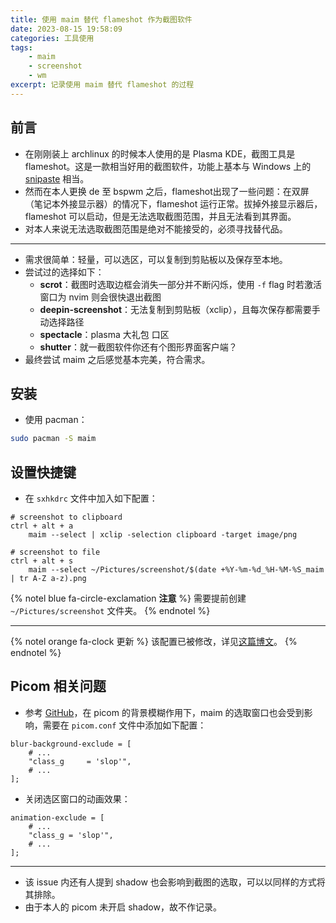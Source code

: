 ```yaml
---
title: 使用 maim 替代 flameshot 作为截图软件
date: 2023-08-15 19:58:09
categories: 工具使用
tags:
    - maim
    - screenshot
    - wm
excerpt: 记录使用 maim 替代 flameshot 的过程
---
```


## 前言

-   在刚刚装上 archlinux 的时候本人使用的是 Plasma KDE，截图工具是 flameshot。这是一款相当好用的截图软件，功能上基本与 Windows 上的 [snipaste](https://www.snipaste.com/) 相当。
-   然而在本人更换 de 至 bspwm 之后，flameshot出现了一些问题：在双屏（笔记本外接显示器）的情况下，flameshot 运行正常。拔掉外接显示器后，flameshot 可以启动，但是无法选取截图范围，并且无法看到其界面。
-   对本人来说无法选取截图范围是绝对不能接受的，必须寻找替代品。

---

-   需求很简单：轻量，可以选区，可以复制到剪贴板以及保存至本地。
-   尝试过的选择如下：
    -   **scrot**：截图时选取边框会消失一部分并不断闪烁，使用 `-f` flag 时若激活窗口为 nvim 则会很快退出截图
    -   **deepin-screenshot**：无法复制到剪贴板（xclip），且每次保存都需要手动选择路径
    -   **spectacle**：plasma 大礼包 口区
    -   **shutter**：就一截图软件你还有个图形界面客户端？
-   最终尝试 maim 之后感觉基本完美，符合需求。

## 安装

-   使用 pacman：

```bash
sudo pacman -S maim
```

## 设置快捷键

-   在 `sxhkdrc` 文件中加入如下配置：

```config
# screenshot to clipboard
ctrl + alt + a
    maim --select | xclip -selection clipboard -target image/png

# screenshot to file
ctrl + alt + s
    maim --select ~/Pictures/screenshot/$(date +%Y-%m-%d_%H-%M-%S_maim | tr A-Z a-z).png
```

{% notel blue fa-circle-exclamation **注意** %}
需要提前创建 `~/Pictures/screenshot` 文件夹。
{% endnotel %}

---

{% notel orange fa-clock 更新 %}
该配置已被修改，详见[这篇博文](https://bloglast.top/2023/08/27/xclip-disfunction-when-image-size-too-large/)。
{% endnotel %}

## Picom 相关问题

-   参考 [GitHub](https://github.com/naelstrof/maim/issues/172)，在 picom 的背景模糊作用下，maim 的选取窗口也会受到影响，需要在 `picom.conf` 文件中添加如下配置：

```config
blur-background-exclude = [
    # ...
    "class_g     = 'slop'",
    # ...
];
```

-   关闭选区窗口的动画效果：

```config
animation-exclude = [
    # ...
    "class_g = 'slop'",
    # ...
];
```

---

-   该 issue 内还有人提到 shadow 也会影响到截图的选取，可以以同样的方式将其排除。
-   由于本人的 picom 未开启 shadow，故不作记录。
